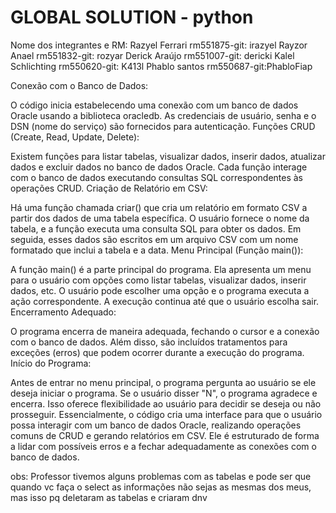 # GLOBAL SOLUTION - python

Nome dos integrantes e RM:
Razyel Ferrari rm551875-git: irazyel
Rayzor Anael rm551832-git: rozyar
Derick Araújo rm551007-git: dericki
Kalel Schlichting rm550620-git: K413l
Phablo santos rm550687-git:PhabloFiap


Conexão com o Banco de Dados:

O código inicia estabelecendo uma conexão com um banco de dados Oracle usando a biblioteca oracledb. As credenciais de usuário, senha e o DSN (nome do serviço) são fornecidos para autenticação.
Funções CRUD (Create, Read, Update, Delete):

Existem funções para listar tabelas, visualizar dados, inserir dados, atualizar dados e excluir dados no banco de dados Oracle. Cada função interage com o banco de dados executando consultas SQL correspondentes às operações CRUD.
Criação de Relatório em CSV:

Há uma função chamada criar() que cria um relatório em formato CSV a partir dos dados de uma tabela específica. O usuário fornece o nome da tabela, e a função executa uma consulta SQL para obter os dados. Em seguida, esses dados são escritos em um arquivo CSV com um nome formatado que inclui a tabela e a data.
Menu Principal (Função main()):

A função main() é a parte principal do programa. Ela apresenta um menu para o usuário com opções como listar tabelas, visualizar dados, inserir dados, etc. O usuário pode escolher uma opção e o programa executa a ação correspondente. A execução continua até que o usuário escolha sair.
Encerramento Adequado:

O programa encerra de maneira adequada, fechando o cursor e a conexão com o banco de dados. Além disso, são incluídos tratamentos para exceções (erros) que podem ocorrer durante a execução do programa.
Início do Programa:

Antes de entrar no menu principal, o programa pergunta ao usuário se ele deseja iniciar o programa. Se o usuário disser "N", o programa agradece e encerra. Isso oferece flexibilidade ao usuário para decidir se deseja ou não prosseguir.
Essencialmente, o código cria uma interface para que o usuário possa interagir com um banco de dados Oracle, realizando operações comuns de CRUD e gerando relatórios em CSV. Ele é estruturado de forma a lidar com possíveis erros e a fechar adequadamente as conexões com o banco de dados.

obs: Professor tivemos alguns problemas com as tabelas e pode ser que quando vc faça o select as informações não sejas as mesmas dos meus, mas isso pq deletaram as tabelas e criaram dnv
